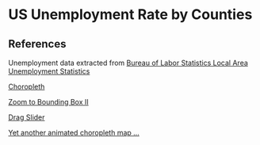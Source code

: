 # US Unemployment Rate by Counties

## References
Unemployment data extracted from [Bureau of Labor Statistics Local Area Unemployment Statistics](https://www.bls.gov/lau/#tables)

[Choropleth](https://bl.ocks.org/mbostock/4060606)

[Zoom to Bounding Box II](https://bl.ocks.org/iamkevinv/0a24e9126cd2fa6b283c6f2d774b69a2)

[Drag Slider](https://bl.ocks.org/mbostock/6452972)

[Yet another animated choropleth map ...](http://bl.ocks.org/rgdonohue/9280446)